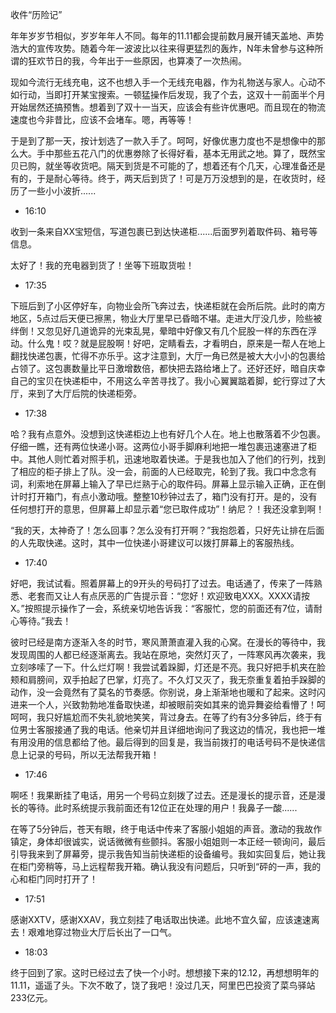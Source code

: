收件“历险记”

年年岁岁节相似，岁岁年年人不同。每年的11.11都会提前数月展开铺天盖地、声势浩大的宣传攻势。随着今年一波波比以往来得更猛烈的轰炸，N年未曾参与这种所谓的狂欢节日的我，今年出于一些原因，也算凑了一次热闹。

现如今流行无线充电，这不也想入手一个无线充电器，作为礼物送与家人。心动不如行动，当即打开某宝搜索。一顿猛操作后发现，我了个去，这双十一前面半个月开始居然还搞预售。想着到了双十一当天，应该会有些许优惠吧。而且现在的物流速度也今非昔比，应该不会堵车。嗯，再等等！

于是到了那一天，按计划选了一款入手了。呵呵，好像优惠力度也不是想像中的那么大。手中那些五花八门的优惠劵除了长得好看，基本无用武之地。算了，既然宝贝已购，就坐等收货吧。隔天到货是不可能的了，想着还有个几天，心理准备还是有的，于是耐心等待。终于，两天后到货了！可是万万没想到的是，在收货时，经历了一些小小波折......

* 16:10

收到一条来自XX宝短信，写道包裹已到达快递柜......后面罗列着取件码、箱号等信息。

太好了！我的充电器到货了！坐等下班取货啦！

* 17:35

下班后到了小区停好车，向物业会所飞奔过去，快递柜就在会所后院。此时的南方地区，5点过后天便已擦黑，物业大厅里早已昏暗不堪。走进大厅没几步，险些被绊倒！又忽见好几道诡异的光束乱晃，晕暗中好像又有几个屁股一样的东西在浮动。什么鬼！哎？就是屁股啊！好吧，定睛看去，才看明白，原来是一帮人在地上翻找快递包裹，忙得不亦乐乎。这才注意到，大厅一角已然是被大大小小的包裹给占领了。这包裹数量比平日激增数倍，都快把去路给堵上了。还好还好，暗自庆幸自己的宝贝在快递柜中，不用这么辛苦寻找了。我小心翼翼踮着脚，蛇行穿过了大厅，来到了大厅后院的快递柜旁。

* 17:38

哈？我有点意外。没想到这快递柜边上也有好几个人在。地上也散落着不少包裹。仔细一瞧，还有两位快递小哥。这两位小哥手脚麻利地把一堆包裹迅速塞进了柜中。其他人则忙着对照手机，迅速地取着快递。于是我也加入了他们的行列，找到了相应的柜子排上了队。没一会，前面的人已经取完，轮到了我。我口中念念有词，利索地在屏幕上输入了早已烂熟于心的取件码。屏幕上显示输入正确，正在倒计时打开箱门，有点小激动哦。整整10秒钟过去了，箱门没有打开。是的，没有任何想打开的意思，但屏幕上却显示着“您已取件成功”！纳尼？！我还没拿到啊！

“我的天，太神奇了！怎么回事？怎么没有打开啊？”我抱怨着，只好先让排在后面的人先取快递。这时，其中一位快递小哥建议可以拨打屏幕上的客服热线。

* 17:40

好吧，我试试看。照着屏幕上的9开头的号码打了过去。电话通了，传来了一阵熟悉、老套而又让人有点厌恶的广告提示音：“您好！欢迎致电XXX。XXXX请按X。”按照提示操作了一会，系统亲切地告诉我：“客服忙，您的前面还有7位，请耐心等待。”我去！

彼时已经是南方逐渐入冬的时节，寒风萧萧直灌入我的心窝。在漫长的等待中，我发现周围的人都已经逐渐离去。我站在原地，突然灯灭了，一阵寒风再次袭来，我立刻哆嗦了一下。什么烂灯啊！我尝试着跺脚，灯还是不亮。我只好把手机夹在脸颊和肩膀间，双手拍起了巴掌，灯亮了。不久灯又灭了，我无奈重复着拍手跺脚的动作，没一会竟然有了莫名的节奏感。你别说，身上渐渐地也暖和了起来。这时闪进来一个人，兴致勃勃地准备取快递，却被眼前突如其来的诡异舞姿给看懵了！呵呵呵，我只好尴尬而不失礼貌地笑笑，背过身去。在等了约有3分多钟后，终于有位男士客服接通了我的电话。他亲切并且详细地询问了我这边的情况，我也把一堆有用没用的信息都给了他。最后得到的回复是，我当前拨打的电话号码不是快递信息上记录的号码，所以无法帮我开箱！

* 17:46

啊呸！我果断挂了电话，用另一个号码立刻拨了过去。还是漫长的提示音，还是漫长的等待。此时系统提示我前面还有12位正在处理的用户！我鼻子一酸......

在等了5分钟后，苍天有眼，终于电话中传来了客服小姐姐的声音。激动的我故作镇定，身体却很诚实，说话微微有些颤抖。客服小姐姐则一本正经一顿询问，最后引导我来到了屏幕旁，提示我告知当前快递柜的设备编号。我如实回复后，她让我在柜门旁稍等，马上远程帮我开箱。确认我没有问题后，只听到“砰的一声，我的心和柜门同时打开了！

* 17:51

感谢XXTV，感谢XXAV，我立刻挂了电话取出快递。此地不宜久留，应该速速离去！艰难地穿过物业大厅后长出了一口气。

* 18:03

终于回到了家。这时已经过去了快一个小时。想想接下来的12.12，再想想明年的11.11，遥遥了头。下次不敢了，饶了我吧！没过几天，阿里巴巴投资了菜鸟驿站233亿元。

